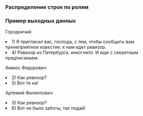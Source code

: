 ### Распределение строк по ролям

### Пример выходных данных
Городничий <br>
	<li> 1) Я пригласил вас, господа, с тем, чтобы сообщить вам пренеприятное известие: к нам едет ревизор. <br>
	<li> 4) Ревизор из Петербурга, инкогнито. И еще с секретным предписаньем.

Аммос Федорович <br>
	<li> 2) Как ревизор? <br>
	<li> 5) Вот те на!

Артемий Филиппович <br>
	<li> 3) Как ревизор? <br>
	<li> 6) Вот не было заботы, так подай!
